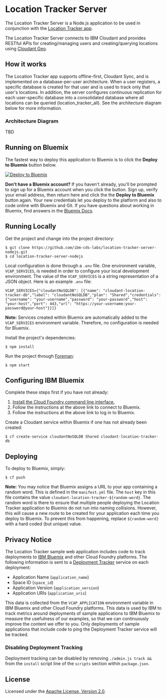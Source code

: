 # Location Tracker Server

The Location Tracker Server is a Node.js application to be used in conjunction with the [Location Tracker app](https://github.com/ibm-cds-labs/location-tracker-swift).

The Location Tracker Server connects to IBM Cloudant and provides RESTful APIs for creating/managing users and creating/querying locations using [Cloudant Geo](https://docs.cloudant.com/geo.html). 

## How it works

The Location Tracker app supports offline-first, Cloudant Sync, and is implemented on a database-per-user architecture. When a user registers, a specific database is created for that user and is used to track only that user's locations. In addition, the server configures continuous replication for each user-specific database into a consolidated database where all locations can be queried (location_tracker_all). See the architecture diagram below for more information.

### Architecture Diagram

TBD

## Running on Bluemix

The fastest way to deploy this application to Bluemix is to click the **Deploy to Bluemix** button below.

[![Deploy to Bluemix](https://deployment-tracker.mybluemix.net/stats/eff5ff771f3cfd9e9443463c383565a1/button.svg)](https://bluemix.net/deploy?repository=https://github.com/ibm-cds-labs/location-tracker-server-nodejs)

**Don't have a Bluemix account?** If you haven't already, you'll be prompted to sign up for a Bluemix account when you click the button.  Sign up, verify your email address, then return here and click the the **Deploy to Bluemix** button again. Your new credentials let you deploy to the platform and also to code online with Bluemix and Git. If you have questions about working in Bluemix, find answers in the [Bluemix Docs](https://www.ng.bluemix.net/docs/).

## Running Locally

Get the project and change into the project directory:

    $ git clone https://github.com/ibm-cds-labs/location-tracker-server-nodejs.git
    $ cd location-tracker-server-nodejs

Local configuration is done through a `.env` file. One environment variable, `VCAP_SERVICES`, is needed in order to configure your local development environment. The value of the `VCAP_SERVICES` is a string representation of a JSON object. Here is an example `.env` file:

    VCAP_SERVICES={"cloudantNoSQLDB": [{"name": "cloudant-location-tracker-db","label": "cloudantNoSQLDB","plan": "Shared","credentials": {"username": "your-username","password": "your-password","host": "your-host","port": 443,"url": "https://your-username:your-password@your-host"}}]}

**Note:**  Services created within Bluemix are automatically added to the `VCAP_SERVICES` environment variable. Therefore, no configuration is needed for Bluemix.

Install the project's dependencies:

    $ npm install

Run the project through [Foreman](https://github.com/ddollar/foreman):

    $ npm start

## Configuring IBM Bluemix

Complete these steps first if you have not already:

1. [Install the Cloud Foundry command line interface.](https://www.ng.bluemix.net/docs/#starters/install_cli.html)
2. Follow the instructions at the above link to connect to Bluemix.
3. Follow the instructions at the above link to log in to Bluemix.

Create a Cloudant service within Bluemix if one has not already been created:

    $ cf create-service cloudantNoSQLDB Shared cloudant-location-tracker-db

## Deploying

To deploy to Bluemix, simply:

    $ cf push

**Note:** You may notice that Bluemix assigns a URL to your app containing a random word. This is defined in the `manifest.yml` file. The `host` key in this file contains the value `cloudant-location-tracker-${random-word}`. The random word is there to ensure that multiple people deploying the Location Tracker application to Bluemix do not run into naming collisions. However, this will cause a new route to be created for your application each time you deploy to Bluemix. To prevent this from happening, replace `${random-word}` with a hard coded (but unique) value.

## Privacy Notice

The Location Tracker sample web application includes code to track deployments to [IBM Bluemix](https://www.bluemix.net/) and other Cloud Foundry platforms. The following information is sent to a [Deployment Tracker](https://github.com/cloudant-labs/deployment-tracker) service on each deployment:

* Application Name (`application_name`)
* Space ID (`space_id`)
* Application Version (`application_version`)
* Application URIs (`application_uris`)

This data is collected from the `VCAP_APPLICATION` environment variable in IBM Bluemix and other Cloud Foundry platforms. This data is used by IBM to track metrics around deployments of sample applications to IBM Bluemix to measure the usefulness of our examples, so that we can continuously improve the content we offer to you. Only deployments of sample applications that include code to ping the Deployment Tracker service will be tracked.

### Disabling Deployment Tracking

Deployment tracking can be disabled by removing `./admin.js track && ` from the `install` script line of the `scripts` section within `package.json`.

## License

Licensed under the [Apache License, Version 2.0](LICENSE.txt).
